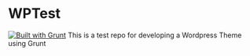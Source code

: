 # WPTest
[![Built with Grunt](https://cdn.gruntjs.com/builtwith.png)](http://gruntjs.com/)
This is a test repo for developing a Wordpress Theme using Grunt
